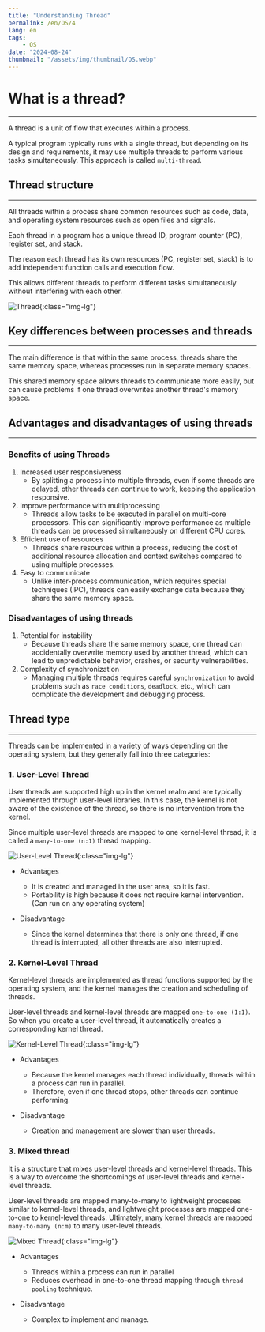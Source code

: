 ```yaml
---
title: "Understanding Thread"
permalink: /en/OS/4
lang: en
tags:
    - OS
date: "2024-08-24"
thumbnail: "/assets/img/thumbnail/OS.webp"
---
```


# What is a thread?
---

A thread is a unit of flow that executes within a process.

A typical program typically runs with a single thread, but depending on its design and requirements, it may use multiple threads to perform various tasks simultaneously. 
This approach is called `multi-thread`.

## Thread structure
---

All threads within a process share common resources such as code, data, and operating system resources such as open files and signals.

Each thread in a program has a unique thread ID, program counter (PC), register set, and stack. 

The reason each thread has its own resources (PC, register set, stack) is to add independent function calls and execution flow.

This allows different threads to perform different tasks simultaneously without interfering with each other.

![Thread](/assets/img/posts/OS/4/1.webp "Thread"){:class="img-lg"}

## Key differences between processes and threads
---

The main difference is that within the same process, threads share the same memory space, whereas processes run in separate memory spaces.

This shared memory space allows threads to communicate more easily, but can cause problems if one thread overwrites another thread's memory space.

## Advantages and disadvantages of using threads
---

### Benefits of using Threads
1. Increased user responsiveness
    - By splitting a process into multiple threads, even if some threads are delayed, other threads can continue to work, keeping the application responsive.
2. Improve performance with multiprocessing
    - Threads allow tasks to be executed in parallel on multi-core processors. This can significantly improve performance as multiple threads can be processed simultaneously on different CPU cores.
3. Efficient use of resources
    - Threads share resources within a process, reducing the cost of additional resource allocation and context switches compared to using multiple processes.
4. Easy to communicate
    - Unlike inter-process communication, which requires special techniques (IPC), threads can easily exchange data because they share the same memory space.

### Disadvantages of using threads
1. Potential for instability
    - Because threads share the same memory space, one thread can accidentally overwrite memory used by another thread, which can lead to unpredictable behavior, crashes, or security vulnerabilities.
2. Complexity of synchronization
    - Managing multiple threads requires careful `synchronization` to avoid problems such as `race conditions`, `deadlock`, etc., which can complicate the development and debugging process.

## Thread type
---

Threads can be implemented in a variety of ways depending on the operating system, but they generally fall into three categories:

### 1. User-Level Thread
User threads are supported high up in the kernel realm and are typically implemented through user-level libraries.
In this case, the kernel is not aware of the existence of the thread, so there is no intervention from the kernel.

Since multiple user-level threads are mapped to one kernel-level thread, it is called a `many-to-one (n:1)` thread mapping.

![User-Level Thread](/assets/img/posts/OS/4/2.webp "User-Level Thread"){:class="img-lg"}

- Advantages
    - It is created and managed in the user area, so it is fast.
    - Portability is high because it does not require kernel intervention. (Can run on any operating system)

- Disadvantage
    - Since the kernel determines that there is only one thread, if one thread is interrupted, all other threads are also interrupted.

### 2. Kernel-Level Thread
Kernel-level threads are implemented as thread functions supported by the operating system, and the kernel manages the creation and scheduling of threads.

User-level threads and kernel-level threads are mapped `one-to-one (1:1)`. So when you create a user-level thread, it automatically creates a corresponding kernel thread.

![Kernel-Level Thread](/assets/img/posts/OS/4/3.webp "Kernel-Level Thread"){:class="img-lg"}

- Advantages
    - Because the kernel manages each thread individually, threads within a process can run in parallel.
    - Therefore, even if one thread stops, other threads can continue performing.

- Disadvantage
    - Creation and management are slower than user threads.

### 3. Mixed thread
It is a structure that mixes user-level threads and kernel-level threads. This is a way to overcome the shortcomings of user-level threads and kernel-level threads.

User-level threads are mapped many-to-many to lightweight processes similar to kernel-level threads, and lightweight processes are mapped one-to-one to kernel-level threads. Ultimately, many kernel threads are mapped `many-to-many (n:m)` to many user-level threads.

![Mixed Thread](/assets/img/posts/OS/4/3.webp "Mixed Thread"){:class="img-lg"}

- Advantages
    - Threads within a process can run in parallel
    - Reduces overhead in one-to-one thread mapping through `thread pooling` technique.

- Disadvantage
    - Complex to implement and manage.